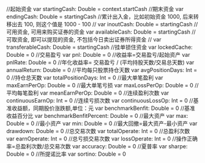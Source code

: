   //起始资金
  var startingCash: Double = context.startCash
  //期末资金
  var endingCash: Double = startingCash
  //累计出入金，比如初始资金 1000, 后来转移出去 100, 则这个值是 1000 - 100
  //  var inoutCash: Double = startingCash
  //可用资金, 可用来购买证券的资金
  var availableCash: Double = startingCash
  //可取资金, 即可以提现的资金, 不包括今日卖出证券所得资金
  //  var transferableCash: Double = startingCash
  //挂单锁住资金
  var lockedCache: Double = 0
  //交易盈亏
  var pnl: Double = 0
  //收益率=交易盈亏/起始资产
  var pnlRate: Double = 0
  //年化收益率= 交易盈亏 / (平均持股天数/交易总天数)
  var annualReturn: Double = 0
  //平均每只股票持仓天数
  var avgPositionDays: Int = 0
  //持仓总天数
  var totalPositionDays: Int = 0
  //最大单笔盈利
  var maxEarnPerOp: Double = 0
  //最大单笔亏损
  var maxLossPerOp: Double = 0
  //平均每笔盈利
  var meanEarnPerOp: Double = 0
  //连续盈利次数
  var continuousEarnOp: Int = 0
  //连续亏损次数
  var continuousLossOp: Int = 0
  //基准收益额，同期股价涨跌额,单位：元
  var benchmarkBenfit: Double = 0
  //基准收益百分比
  var benchmarkBenfitPercent: Double = 0
  //最大资产
  var max: Double = 0
  //最小资产
  var min: Double = 0
  //最大回撤=最大资产-最小资产
  var drawdown: Double = 0
  //总交易次数
  var totalOperate: Int = 0
  //总盈利次数
  var earnOperate: Int = 0
  //总亏损交易次数
  var lossOperate: Int = 0
  //操作正确率=总盈利次数/总交易次数
  var accuracy: Double = 0
  //夏普率
  var sharpe: Double = 0
  //所提诺比率
  var sortino: Double = 0